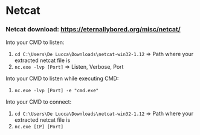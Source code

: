 # Netcat

### Netcat download: https://eternallybored.org/misc/netcat/

Into your CMD to listen:
1. ``cd C:\Users\De Lucca\Downloads\netcat-win32-1.12`` => Path where your extracted netcat file is
2. ``nc.exe -lvp [Port]`` => Listen, Verbose, Port

Into your CMD to listen while executing CMD:
1. ``nc.exe -lvp [Port] -e "cmd.exe"``

Into your CMD to connect:
1. ``cd C:\Users\De Lucca\Downloads\netcat-win32-1.12`` => Path where your extracted netcat file is
2. ``nc.exe [IP] [Port]``
